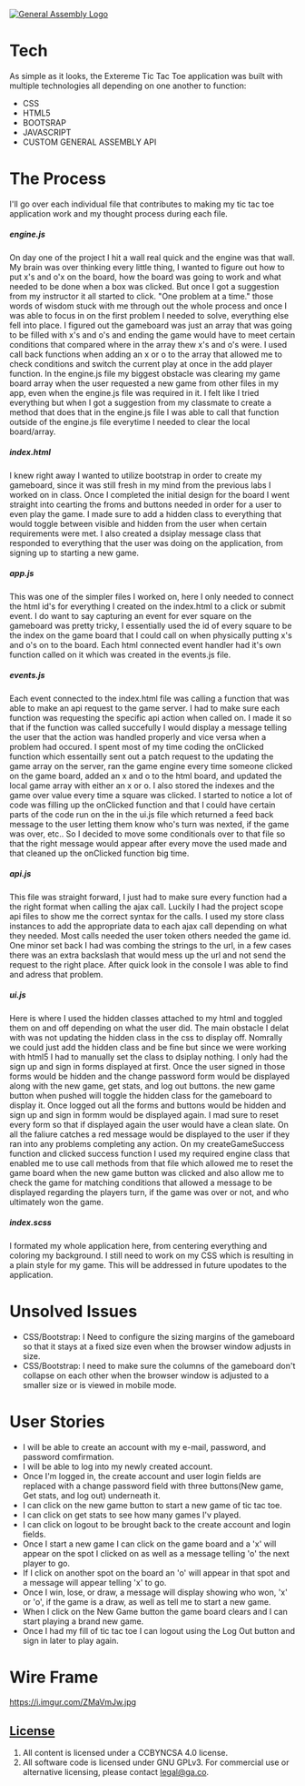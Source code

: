[![General Assembly Logo](https://camo.githubusercontent.com/1a91b05b8f4d44b5bbfb83abac2b0996d8e26c92/687474703a2f2f692e696d6775722e636f6d2f6b6538555354712e706e67)](https://generalassemb.ly/education/web-development-immersive)

# Tech
As simple as it looks, the Extereme Tic Tac Toe application was built with multiple technologies all depending on one another to function:

* CSS
* HTML5
* BOOTSRAP
* JAVASCRIPT
* CUSTOM GENERAL ASSEMBLY API

# The Process
I'll go over each individual file that contributes to making my tic tac toe application work and my thought process during each file.

##### engine.js
On day one of the project I hit a wall real quick and the engine was that wall. My brain was over thinking every little thing, I wanted to figure out how to put x's and o'x on the board, how the board was going to work and what needed to be done when a box was clicked. But once I got a suggestion from my instructor it all started to click. "One problem at a time." those words of wisdom stuck with me through out the whole process and once I was able to focus in on the first problem I needed to solve, everything else fell into place. I figured out the gameboard was just an array that was going to be filled with x's and o's and ending the game would have to meet certain conditions that compared where in the array thew x's and o's were. I used call back functions when adding an x or o to the array that allowed me to check conditions and switch the current play at once in the add player function. In the engine.js file my biggest obstacle was clearing my game board array when the user requested a new game from other files in my app, even when the engine.js file was required in it. I felt like I tried everything but when I got a suggestion from my classmate to create a method that does that in the engine.js file I was able to call that function outside of the engine.js file everytime I needed to clear the local board/array.

##### index.html
I knew right away I wanted to utilize bootstrap in order to create my gameboard, since it was still fresh in my mind from the previous labs I worked on in class. Once I completed the initial design for the board I went straight into cearting the froms and buttons needed in order for a user to even play the game. I made sure to add a hidden class to everything that would toggle between visible and hidden from the user when certain requirements were met. I also created a dsiplay message class that responded to everything that the user was doing on the application, from signing up to starting a new game.

##### app.js
This was one of the simpler files I worked on, here I only needed to connect the html id's for everything I created on the index.html to a click or submit event. I do want to say capturing an event for ever square on the gameboard was pretty tricky, I essentially used the id of every square to be the index on the game board that I could call on when physically putting x's and o's on to the board. Each html connected event handler had it's own function called on it which was created in the events.js file.

##### events.js
Each event connected to the index.html file was calling a function that was able to make an api request to the game server. I had to make sure each function was requesting the specific api action when called on. I made it so that if the function was called succefully I would display a message telling the user that the action was handled properly and vice versa when a problem had occured. I spent most of my time coding the onClicked function which essentailly sent out a patch request to the updating the game array on the server, ran the game engine every time someone clicked on the game board, added an x and o to the html board, and updated the local game array with either an x or o. I also stored the indexes and the game over value every time a square was clicked. I started to notice a lot of code was filling up the onClicked function and that I could have certain parts of the code run on the in the ui.js file which returned a feed back message to the user letting them know who's turn was nexted, if the game was over, etc.. So I decided to move some conditionals over to that file so that the right message would appear after every move the used made and that cleaned up the onClicked function big time.

##### api.js
This file was straight forward, I just had to make sure every function had a the right format when calling the ajax call. Luckily I had the project scope api files to show me the correct syntax for the calls. I used my store class instances to add the appropriate data to each ajax call depending on what they needed. Most calls needed the user token others needed the game id. One minor set back I had was combing the strings to the url, in a few cases there was an extra backslash that would mess up the url and not send the request to the right place. After quick look in the console I was able to find and adress that problem.

##### ui.js
Here is where I used the hidden classes attached to my html and toggled them on and off depending on what the user did. The main obstacle I delat with was not updating the hidden class in the css to display off. Nomrally we could just add the hidden class and be fine but since we were working with html5 I had to manually set the class to dsiplay nothing. I only had the sign up and sign in forms displayed at first. Once the user signed in those forms would be hidden and the change password form would be displayed along with the new game, get stats, and log out buttons. the new game button when pushed will toggle the hidden class for the gameboard to display it. Once logged out all the forms and buttons would be hidden and sign up and sign in formm would be displayed again. I mad sure to reset every form so that if displayed again the user would have a clean slate. On all the faliure catches a red message would be displayed to the user if they ran into any problems completing any action. On my createGameSuccess function and clicked success function I used my required engine class that enabled me to use call methods from that file which allowed me to reset the game board when the new game button was clicked and also allow me to check the game for matching conditions that allowed a message to be displayed regarding the players turn, if the game was over or not, and who ultimately won the game.

##### index.scss
I formated my whole application here, from centering everything and coloring my background. I still need to work on my CSS which is resulting in a plain style for my game. This will be addressed in future upodates to the application.

# Unsolved Issues
* CSS/Bootstrap: I Need to configure the sizing margins of the gameboard so that it stays at a fixed size even when the browser window adjusts in size.
* CSS/Bootstrap: I need to make sure the columns of the gameboard don't collapse on each other when the browser window is adjusted to a smaller size or is viewed in mobile mode.

# User Stories
* I will be able to create an account with my e-mail, password, and password comfirmation.
* I will be able to log into my newly created account.
* Once I'm logged in, the create account and user login fields are replaced with a change password field with three buttons(New game, Get stats, and log out) underneath it.
* I can click on the new game button to start a new game of tic tac toe.
* I can click on get stats to see how many games I'v played.
* I can click on logout to be brought back to the create account and login fields.
* Once I start a new game I can click on the game board and a 'x' will appear on the spot I clicked on as well as a message telling 'o' the next player to go.
* If I click on another spot on the board an 'o' will appear in that spot and a message will appear telling 'x' to go.
* Once I win, lose, or draw, a message will display showing who won, 'x' or 'o', if the game is a draw, as well as tell me to start a new game.
* When I click on the New Game button the game board clears and I can start playing a brand new game.
* Once I had my fill of tic tac toe I can logout using the Log Out button and sign in later to play again.


# Wire Frame
https://i.imgur.com/ZMaVmJw.jpg



## [License](LICENSE)

1. All content is licensed under a CC­BY­NC­SA 4.0 license.
1. All software code is licensed under GNU GPLv3. For commercial use or
    alternative licensing, please contact legal@ga.co.

